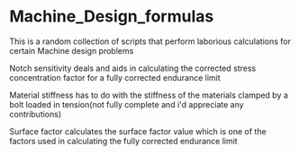# Machine_Design_formulas
This is a random collection of scripts that perform laborious calculations for certain Machine design problems

Notch sensitivity deals and aids in calculating the corrected stress concentration factor for a fully  corrected endurance limit

Material stiffness has to do with the stiffness of the materials clamped by a bolt loaded in tension(not fully complete and i'd appreciate any contributions)

Surface factor calculates the surface factor value which is one of the factors used in calculating the fully corrected endurance limit
